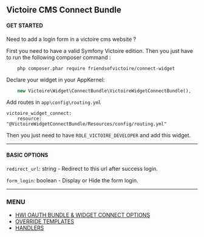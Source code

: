 ## Victoire CMS Connect Bundle

#### GET STARTED

Need to add a login form in a victoire cms website ?

First you need to have a valid Symfony Victoire edition.
Then you just have to run the following composer command :

```
    php composer.phar require friendsofvictoire/connect-widget
```

Declare your widget in your AppKernel:

```php
    new Victoire\Widget\ConnectBundle\VictoireWidgetConnectBundle(),
```

Add routes in `app\config\routing.yml`
```
victoire_widget_connect:
    resource: "@VictoireWidgetConnectBundle/Resources/config/routing.yml"
```

Then you just need to have `ROLE_VICTOIRE_DEVELOPER` and add this widget.

---

#### BASIC OPTIONS

`redirect_url`: string - Redirect to this url after success login.

`form_login`: boolean - Display or Hide the form login.


---

### MENU

- [HWI OAUTH BUNDLE & WIDGET CONNECT OPTIONS][link-menu-hwi-options]
- [OVERRIDE TEMPLATES][link-menu-override-templates]
- [HANDLERS][link-menu-handlers]

[link-menu-hwi-options]: Resources/doc/hwi_and_widget_connect.md
[link-menu-override-templates]: Resources/doc/override_templates.md
[link-menu-handlers]: Resources/doc/handlers.md
